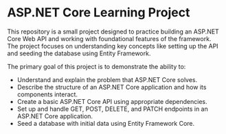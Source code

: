 # ASP.NET Core Learning Project

This repository is a small project designed to practice building an ASP.NET Core Web API and working with foundational features of the framework.
The project focuses on understanding key concepts like setting up the API and seeding the database using Entity Framework.

The primary goal of this project is to demonstrate the ability to:

- Understand and explain the problem that ASP.NET Core solves.
- Describe the structure of an ASP.NET Core application and how its components interact.
- Create a basic ASP.NET Core API using appropriate dependencies.
- Set up and handle GET, POST, DELETE, and PATCH endpoints in an ASP.NET Core application.
- Seed a database with initial data using Entity Framework Core.
  
